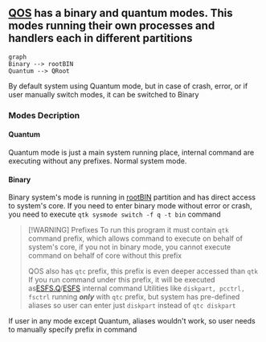 ## [QOS](QOS⚛️.md) has a binary and quantum modes. This modes running their own processes and handlers each in different partitions
```mermaid
graph
Binary --> rootBIN
Quantum --> QRoot
```

By default system using Quantum mode, but in case of crash, error, or if user manually switch modes, it can be switched to Binary

### Modes Decription
#### Quantum
Quantum mode is just a main system running place, internal command are executing without any prefixes. Normal system mode.
#### Binary
Binary system's mode is running in [rootBIN](rootBIN.md) partition and has direct access to system's core. If you need to enter binary mode without error or crash, you need to execute `qtk sysmode switch -f q -t bin` command
>[!WARNING] Prefixes
>To run this program it must contain `qtk` command prefix, which allows command to execute on behalf of system's core, if you not in binary mode, you cannot execute command on behalf of core without this prefix
>
>QOS also has `qtc` prefix, this prefix is even deeper accessed than `qtk`
>If you run command under this prefix, it will be executed as[ESFS.Q](ESFS.Q.md)/[ESFS](ESFS.md) internal command
>Utilities like `diskpart, pcctrl, fsctrl` running ***only*** with `qtc` prefix, but system has pre-defined aliases so user can enter just `diskpart` instead of `qtc diskpart`

If user in any mode except Quantum, aliases wouldn't work, so user needs to manually specify prefix in command